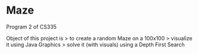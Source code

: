 # Maze

Program 2 of CS335 

Object of this project is 
      > to create a random Maze on a 100x100
      > visualize it using Java Graphics
      > solve it (with visuals) using a Depth First Search
